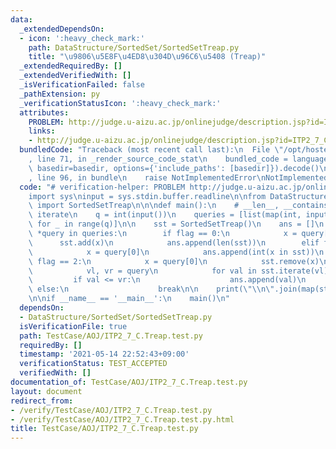 ```yaml
---
data:
  _extendedDependsOn:
  - icon: ':heavy_check_mark:'
    path: DataStructure/SortedSet/SortedSetTreap.py
    title: "\u9806\u5E8F\u4ED8\u304D\u96C6\u5408 (Treap)"
  _extendedRequiredBy: []
  _extendedVerifiedWith: []
  _isVerificationFailed: false
  _pathExtension: py
  _verificationStatusIcon: ':heavy_check_mark:'
  attributes:
    PROBLEM: http://judge.u-aizu.ac.jp/onlinejudge/description.jsp?id=ITP2_7_C
    links:
    - http://judge.u-aizu.ac.jp/onlinejudge/description.jsp?id=ITP2_7_C
  bundledCode: "Traceback (most recent call last):\n  File \"/opt/hostedtoolcache/Python/3.10.5/x64/lib/python3.10/site-packages/onlinejudge_verify/documentation/build.py\"\
    , line 71, in _render_source_code_stat\n    bundled_code = language.bundle(stat.path,\
    \ basedir=basedir, options={'include_paths': [basedir]}).decode()\n  File \"/opt/hostedtoolcache/Python/3.10.5/x64/lib/python3.10/site-packages/onlinejudge_verify/languages/python.py\"\
    , line 96, in bundle\n    raise NotImplementedError\nNotImplementedError\n"
  code: "# verification-helper: PROBLEM http://judge.u-aizu.ac.jp/onlinejudge/description.jsp?id=ITP2_7_C\n\
    import sys\ninput = sys.stdin.buffer.readline\n\nfrom DataStructure.SortedSet.SortedSetTreap\
    \ import SortedSetTreap\n\n\ndef main():\n    # __len__, __contains__, add, remove,\
    \ iterate\n    q = int(input())\n    queries = [list(map(int, input().split()))\
    \ for _ in range(q)]\n\n    sst = SortedSetTreap()\n    ans = []\n    for flag,\
    \ *query in queries:\n        if flag == 0:\n            x = query[0]\n      \
    \      sst.add(x)\n            ans.append(len(sst))\n        elif flag == 1:\n\
    \            x = query[0]\n            ans.append(int(x in sst))\n        elif\
    \ flag == 2:\n            x = query[0]\n            sst.remove(x)\n        else:\n\
    \            vl, vr = query\n            for val in sst.iterate(vl):\n       \
    \         if val <= vr:\n                    ans.append(val)\n               \
    \ else:\n                    break\n\n    print(\"\\n\".join(map(str, ans)))\n\
    \n\nif __name__ == '__main__':\n    main()\n"
  dependsOn:
  - DataStructure/SortedSet/SortedSetTreap.py
  isVerificationFile: true
  path: TestCase/AOJ/ITP2_7_C.Treap.test.py
  requiredBy: []
  timestamp: '2021-05-14 22:52:43+09:00'
  verificationStatus: TEST_ACCEPTED
  verifiedWith: []
documentation_of: TestCase/AOJ/ITP2_7_C.Treap.test.py
layout: document
redirect_from:
- /verify/TestCase/AOJ/ITP2_7_C.Treap.test.py
- /verify/TestCase/AOJ/ITP2_7_C.Treap.test.py.html
title: TestCase/AOJ/ITP2_7_C.Treap.test.py
---
```

